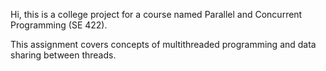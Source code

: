 Hi, this is a college project for a course named Parallel and Concurrent Programming (SE 422).

This assignment covers concepts of multithreaded programming and data sharing between threads.
